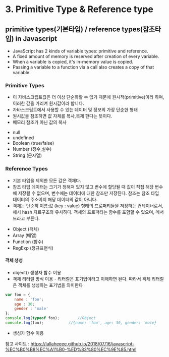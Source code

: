 # 3. Primitive Type & Reference type

## primitive types(기본타입) / reference types(참조타입) in Javascript
- JavaScript has 2 kinds of variable types: primitive and reference.
- A fixed amount of memory is reserved after creation of every variable.
- When a variable is copied, it's in-memory value is copied.
- Passing a variable to a function via a call also creates a copy of that variable.

### Primitive Types 
* 이 자바스크립트값은 더 이상 단순화할 수 없기 때문에 원시적(primitive)이라 하며, 이러한 값을 가리켜 원시값이라 합니다. 
* 자바스크립트에서 사용할 수 있는 데이터 및 정보의 가장 단순한 형태
* 원시값을 참조하면 값 자체를 복사,복제 한다는 뜻이다.
* 메모리 참조가 아닌 값의 복사

- null
- undefined
- Boolean (true/false)
- Number (정수,실수)
- String (문자열)

### Reference Types
* 기본 타입을 제외한 모든 값은 객체다.
* 참조 타입 데이터는 크기가 정해져 있지 않고 변수에 할당될 때 값이 직접 해당 변수에 저장될 수 없으며, 
변수에는 데이터에 대한 참조만 저장된다. 참조는 참조 타입 데이터의 주소이지 해당 데이터의 값이 아니다.
* 객체는 단순히 이름:값 (key : value) 형태의 프로퍼티들을 저장하는 컨테이너로서, 
해시 hash 자료구조와 유사하다. 객체의 프로퍼티는 함수를 포함할 수 있으며, 메서드라고 부른다.

- Object (객체)
- Array (배열)
- Function (함수)
- RegExp (정규표현식)

#### 객체 생성
* object() 생성자 함수 이용
* 객체 리터럴 방식 이용 - 리터럴은 표기법이라고 이해하면 된다. 따라서 객체 리터럴은 객체를 생성하는 표기법을 의미한다

```javascript
var foo = {
    name : 'foo';
    age : 30;
    gender : 'male'
};
console.log(typeof foo);		//Object
console.log(foo);			//{name: 'foo', age: 30, gender: 'male}
```
* 생성자 함수 이용

참고 사이트 : https://lallaheeee.github.io/2018/07/16/javascript-%EC%B0%B8%EC%A1%B0-%ED%83%80%EC%9E%85.html